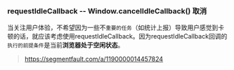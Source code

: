 ### requestIdleCallback -- Window.cancelIdleCallback() 取消

当关注用户体验，不希望因为一些不`重要的任务`（如统计上报）导致用户感觉到卡顿的话，就应该考虑使用requestIdleCallback。因为requestIdleCallback回调的`执行的前提条件`是当前**浏览器处于空闲状态**。

> https://segmentfault.com/a/1190000014457824